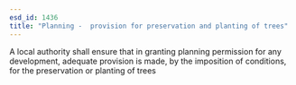 ```yaml
---
esd_id: 1436
title: "Planning -  provision for preservation and planting of trees"
---
```


A local authority shall ensure that in granting planning permission for any development, adequate provision is made, by the imposition of conditions, for the preservation or planting of trees

